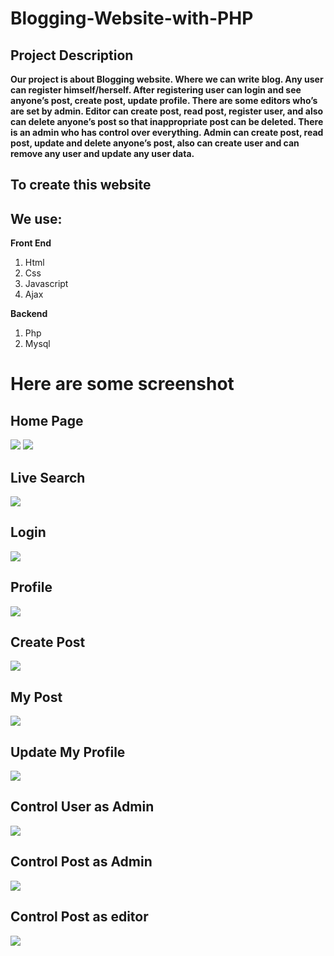 # Blogging-Website-with-PHP

## Project Description

**Our project is about Blogging website. Where we can write blog. Any user can register himself/herself. After registering user can login and see anyone’s post, create post, update profile. There are some editors who’s are set by admin. Editor can create post, read post, register user, and also can delete anyone’s post so that inappropriate post can be deleted. There is an admin who has control over everything. Admin can create post, read post, update and delete anyone’s post, also can create user and can remove any user and update any user data.**


## To create this website
## We use:

**Front End**
1. Html
2. Css
3. Javascript
4. Ajax

**Backend**

1. Php
2. Mysql

# Here are some screenshot

## Home Page

![](https://github.com/Ridowan-sajid/Blogging-Website-with-PHP/blob/main/image/Screenshot%20(48).png)
![](https://github.com/Ridowan-sajid/Blogging-Website-with-PHP/blob/main/image/Screenshot%20(49).png)

## Live Search

![](https://github.com/Ridowan-sajid/Blogging-Website-with-PHP/blob/main/image/Screenshot%20(50).png)
## Login

![](https://github.com/Ridowan-sajid/Blogging-Website-with-PHP/blob/main/image/Screenshot%20(51).png)
## Profile
![](https://github.com/Ridowan-sajid/Blogging-Website-with-PHP/blob/main/image/Screenshot%20(52).png)
## Create Post
![](https://github.com/Ridowan-sajid/Blogging-Website-with-PHP/blob/main/image/Screenshot%20(62).png)
## My Post
![](https://github.com/Ridowan-sajid/Blogging-Website-with-PHP/blob/main/image/Screenshot%20(63).png)
## Update My Profile
![](https://github.com/Ridowan-sajid/Blogging-Website-with-PHP/blob/main/image/Screenshot%20(88).png)
## Control User as Admin
![](https://github.com/Ridowan-sajid/Blogging-Website-with-PHP/blob/main/image/Screenshot%20(89).png)
## Control Post as Admin
![](https://github.com/Ridowan-sajid/Blogging-Website-with-PHP/blob/main/image/Screenshot%20(90).png)
## Control Post as editor
![](https://github.com/Ridowan-sajid/Blogging-Website-with-PHP/blob/main/image/Screenshot%20(91).png)
